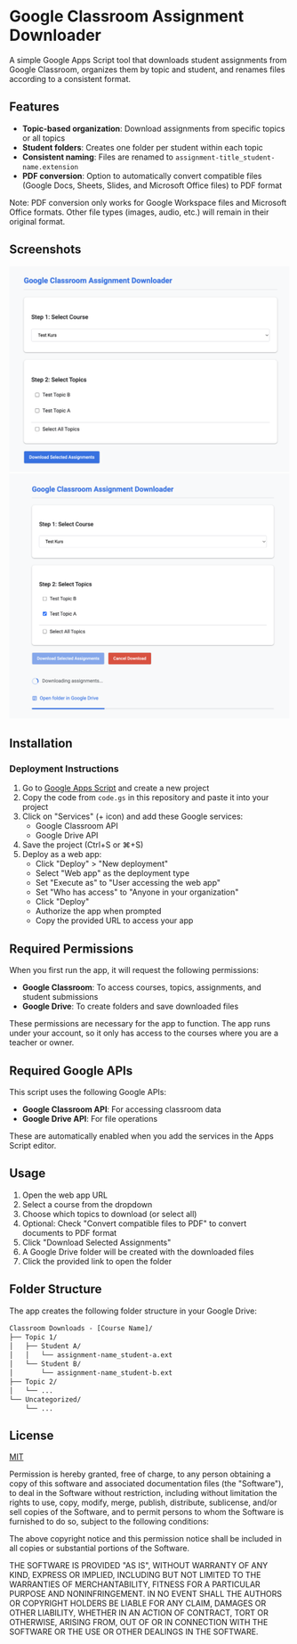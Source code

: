 # Google Classroom Assignment Downloader

A simple Google Apps Script tool that downloads student assignments from Google Classroom, organizes them by topic and student, and renames files according to a consistent format.

## Features

- **Topic-based organization**: Download assignments from specific topics or all topics
- **Student folders**: Creates one folder per student within each topic
- **Consistent naming**: Files are renamed to `assignment-title_student-name.extension`
- **PDF conversion**: Option to automatically convert compatible files (Google Docs, Sheets, Slides, and Microsoft Office files) to PDF format

Note: PDF conversion only works for Google Workspace files and Microsoft Office formats. Other file types (images, audio, etc.) will remain in their original format.

## Screenshots

![Google Classroom Assignment Downloader interface showing course selection dropdown and topic list](screenshots/main.png)
![Download progress screen with progress bar and folder link](screenshots/download.png)

## Installation


### Deployment Instructions

1. Go to [Google Apps Script](https://script.google.com/) and create a new project
2. Copy the code from `code.gs` in this repository and paste it into your project
3. Click on "Services" (+ icon) and add these Google services:
   - Google Classroom API
   - Google Drive API
4. Save the project (Ctrl+S or ⌘+S)
5. Deploy as a web app:
   - Click "Deploy" > "New deployment"
   - Select "Web app" as the deployment type
   - Set "Execute as" to "User accessing the web app"
   - Set "Who has access" to "Anyone in your organization"
   - Click "Deploy"
   - Authorize the app when prompted
   - Copy the provided URL to access your app


## Required Permissions

When you first run the app, it will request the following permissions:

- **Google Classroom**: To access courses, topics, assignments, and student submissions
- **Google Drive**: To create folders and save downloaded files

These permissions are necessary for the app to function. The app runs under your account, so it only has access to the courses where you are a teacher or owner.

## Required Google APIs

This script uses the following Google APIs:

- **Google Classroom API**: For accessing classroom data
- **Google Drive API**: For file operations

These are automatically enabled when you add the services in the Apps Script editor.

## Usage

1. Open the web app URL
2. Select a course from the dropdown
3. Choose which topics to download (or select all)
4. Optional: Check "Convert compatible files to PDF" to convert documents to PDF format
5. Click "Download Selected Assignments"
6. A Google Drive folder will be created with the downloaded files
7. Click the provided link to open the folder

## Folder Structure

The app creates the following folder structure in your Google Drive:

```
Classroom Downloads - [Course Name]/
├── Topic 1/
│   ├── Student A/
│   │   └── assignment-name_student-a.ext
│   └── Student B/
│       └── assignment-name_student-b.ext
├── Topic 2/
│   └── ...
└── Uncategorized/
    └── ...
```

## License

[MIT](https://choosealicense.com/licenses/mit/)

Permission is hereby granted, free of charge, to any person obtaining a copy
of this software and associated documentation files (the "Software"), to deal
in the Software without restriction, including without limitation the rights
to use, copy, modify, merge, publish, distribute, sublicense, and/or sell
copies of the Software, and to permit persons to whom the Software is
furnished to do so, subject to the following conditions:

The above copyright notice and this permission notice shall be included in all
copies or substantial portions of the Software.

THE SOFTWARE IS PROVIDED "AS IS", WITHOUT WARRANTY OF ANY KIND, EXPRESS OR
IMPLIED, INCLUDING BUT NOT LIMITED TO THE WARRANTIES OF MERCHANTABILITY,
FITNESS FOR A PARTICULAR PURPOSE AND NONINFRINGEMENT. IN NO EVENT SHALL THE
AUTHORS OR COPYRIGHT HOLDERS BE LIABLE FOR ANY CLAIM, DAMAGES OR OTHER
LIABILITY, WHETHER IN AN ACTION OF CONTRACT, TORT OR OTHERWISE, ARISING FROM,
OUT OF OR IN CONNECTION WITH THE SOFTWARE OR THE USE OR OTHER DEALINGS IN THE
SOFTWARE.